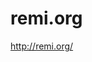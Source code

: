 <!--
id: 552419504
link: http://kevinisom.info/post/552419504/remi-org
slug: remi-org
date: Tue Apr 27 2010 15:29:15 GMT+1200 (NZST)
raw: {"blog_name":"kevinisom","id":552419504,"post_url":"http://kevinisom.info/post/552419504/remi-org","slug":"remi-org","type":"link","date":"2010-04-27 03:29:15 GMT","timestamp":1272338955,"state":"published","format":"html","reblog_key":"qsdqq7Hs","tags":[],"short_url":"http://tmblr.co/Zw68YyWxK2m","highlighted":[],"feed_item":"http://remi.org/","from_feed_id":"650234","note_count":0,"title":"remi.org","url":"http://remi.org/","description":""}
publish: 2010-04-027
tags: 
title: remi.org
-->


remi.org
========

<http://remi.org/>

